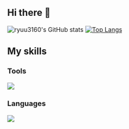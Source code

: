 ## Hi there 👋

![ryuu3160's GitHub stats](https://github-readme-stats.vercel.app/api?username=ryuu3160\&include_all_commits=true)
[![Top Langs](https://github-readme-stats.vercel.app/api/top-langs/?username=ryuu3160&show_icons=true&layout=compact)](https://github.com/ryuu3160/github-readme-stats)

## My skills

### Tools
<a href="https://skillicons.dev">
  <img src="https://skillicons.dev/icons?i=windows,git,github,vscode,visualstudio,unity,unreal" />
</a>

### Languages
<a href="https://skillicons.dev">
  <img src="https://skillicons.dev/icons?i=c,cpp,cs" />
</a>
